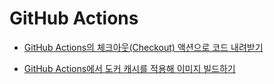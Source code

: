 # GitHub Actions

- [GitHub Actions의 체크아웃(Checkout) 액션으로 코드 내려받기](https://www.daleseo.com/github-actions-checkout/)

- [GitHub Actions에서 도커 캐시를 적용해 이미지 빌드하기](https://fe-developers.kakaoent.com/2022/220414-docker-cache/)
